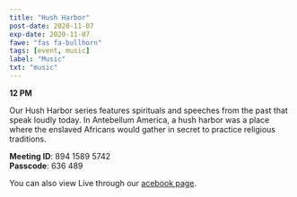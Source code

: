```yaml
---
title: "Hush Harbor"
post-date: 2020-11-07
exp-date: 2020-11-07
fawe: "fas fa-bullhorn"
tags: [event, music]
label: "Music"
txt: "music"
---
```

**12 PM**

Our Hush Harbor series features spirituals and speeches from the past that speak loudly today. In Antebellum America, a hush harbor was a place where the enslaved Africans would gather in secret to practice religious traditions.

<p class="text-danger"><b>Meeting ID</b>: 894 1589 5742
<br>
<b>Passcode</b>: 636 489
</p>

You can also view Live through our <a href="https://www.facebook.com/SBAParish" target="_blank"><span class="fab fa-facebook fa-2x wow flash" data-wow-delay="5s"></span>acebook page</a>.